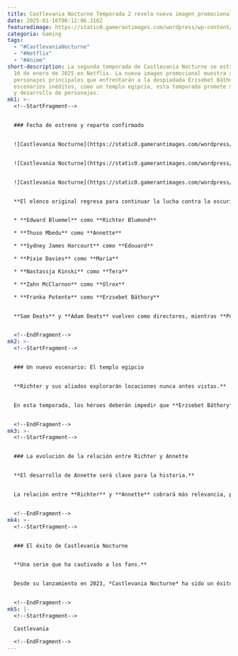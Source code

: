 ```yaml
---
title: Castlevania Nocturne Temporada 2 revela nueva imagen promocional
date: 2025-01-16T06:12:06.316Z
featuredimage: https://static0.gamerantimages.com/wordpress/wp-content/uploads/2025/01/picsart_25-01-16_01-21-33-293.jpg?q=49&fit=crop&w=1140&h=&dpr=2
categoria: Gaming
tags:
  - "#CastlevaniaNocturne"
  - "#Netflix"
  - "#Anime"
short-description: La segunda temporada de Castlevania Nocturne se estrenará el
  16 de enero de 2025 en Netflix. La nueva imagen promocional muestra a los
  personajes principales que enfrentarán a la despiadada Erzsebet Báthory. Con
  escenarios inéditos, como un templo egipcio, esta temporada promete más acción
  y desarrollo de personajes.
mk1: >-
  <!--StartFragment-->


  ### Fecha de estreno y reparto confirmado


  ![Castlevania Nocturne](https://static0.gamerantimages.com/wordpress/wp-content/uploads/2025/01/20250116_012042.jpg?q=70&fit=contain&w=750&h=422&dpr=1 "Castlevania Nocturne")


  ![Castlevania Nocturne](https://static0.gamerantimages.com/wordpress/wp-content/uploads/2023/11/best-of-2023-animated-castlevania-nocturne.jpg?q=49&fit=crop&w=750&h=422&dpr=2 "Castlevania Nocturne")


  ![Castlevania Nocturne](https://static0.gamerantimages.com/wordpress/wp-content/uploads/2023/10/collage-maker-08-oct-2023-05-57-pm-5675.jpg?q=49&fit=crop&w=750&h=422&dpr=2 "Castlevania Nocturne")


  **El elenco original regresa para continuar la lucha contra la oscuridad.**


  * **Edward Bluemel** como **Richter Blumond**

  * **Thuso Mbedu** como **Annette**

  * **Sydney James Harcourt** como **Edouard**

  * **Pixie Davies** como **Maria**

  * **Nastassja Kinski** como **Tera**

  * **Zahn McClarnon** como **Olrox**

  * **Franka Potente** como **Erzsebet Báthory**


  **Sam Deats** y **Adam Deats** vuelven como directores, mientras **Powerhouse Animation** lidera la producción.


  <!--EndFragment-->
mk2: >-
  <!--StartFragment-->


  ### Un nuevo escenario: El templo egipcio


  **Richter y sus aliados explorarán locaciones nunca antes vistas.**


  En esta temporada, los héroes deberán impedir que **Erzsebet Báthory** obtenga el poder de **Sekhmet**, diosa egipcia de la guerra. Este nuevo entorno aportará misticismo y desafíos únicos a la serie.


  <!--EndFragment-->
mk3: >-
  <!--StartFragment-->


  ### La evolución de la relación entre Richter y Annette


  **El desarrollo de Annette será clave para la historia.**


  La relación entre **Richter** y **Annette** cobrará más relevancia, profundizando en sus emociones y decisiones. Annette enfrentará desafíos que la harán crecer y prepararse para amenazas mayores.


  <!--EndFragment-->
mk4: >-
  <!--StartFragment-->


  ### El éxito de Castlevania Nocturne


  **Una serie que ha cautivado a los fans.**


  Desde su lanzamiento en 2023, *Castlevania Nocturne* ha sido un éxito, alcanzando una calificación de **7.4 en IMDb**. La segunda temporada busca superar este logro, ofreciendo más acción, terror y momentos inolvidables.


  <!--EndFragment-->
mk5: |-
  <!--StartFragment-->

  Castlevania

  <!--EndFragment-->
---
```

